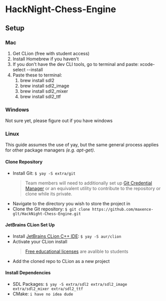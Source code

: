 # HackNight-Chess-Engine

## Setup
### Mac
1. Get CLion (free with student access)
2. Install Homebrew if you haven't
3. If you don't have the dev CLI tools, go to terminal and paste: xcode-select --install
4. Paste these to terminal:
   1. brew install sdl2
   2. brew install sdl2_image
   3. brew install sdl2_mixer
   4. brew install sdl2_ttf

### Windows
Not sure yet, please figure out if you have windows

### Linux
This guide assumes the use of yay, but the same general process applies for other package managers *(e.g. apt-get)*.

#### Clone Repository
- Install Git: `$ yay -S extra/git`
   > Team members will need to additionally set up [Git Credential Manager](https://github.com/git-ecosystem/git-credential-manager/blob/release/docs/install.md#Linux) or an equivalent utility to contribute to the repository or clone while its private.
- Navigate to the directory you wish to store the project in
- Clone the Git repository: `$ git clone https://github.com/maxence-glt/HackNight-Chess-Engine.git`

#### JetBrains CLion Set Up
- Install [JetBrains CLion C++ IDE](https://www.jetbrains.com/clion/): `$ yay -S aur/clion`
- Activate your CLion install  
   > [Free educational licenses](https://www.jetbrains.com/community/education/#students) are avalible to students 
- Add the cloned repo to CLion as a new project

#### Install Dependencies
- SDL Packages: `$ yay -S extra/sdl2 extra/sdl2_image extra/sdl2_mixer extra/sdl2_ttf`  
- CMake: `i have no idea dude`
